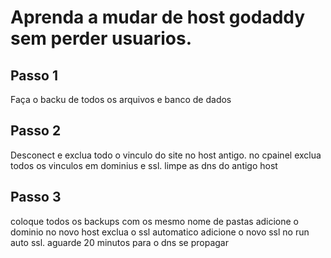 # Aprenda a mudar de host godaddy sem perder usuarios.

## Passo 1
Faça o backu de todos os arquivos e banco de dados

## Passo 2
Desconect e exclua todo o vinculo do site no host antigo.
no cpainel exclua todos os vinculos em dominius e ssl.
limpe as dns do antigo host

## Passo 3
coloque todos os backups com os mesmo nome de pastas
adicione o dominio no novo host
exclua o ssl automatico
adicione o novo ssl no run auto ssl.
aguarde 20 minutos para o dns se propagar



